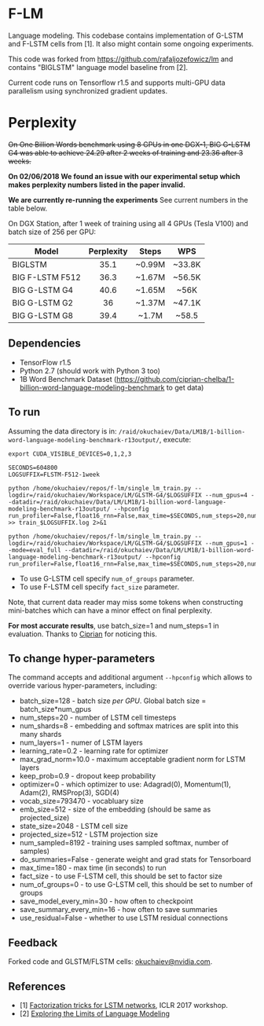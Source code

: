 # F-LM

Language modeling. This codebase contains implementation of G-LSTM and
F-LSTM cells from [1]. It also might contain some ongoing experiments.

This code was forked from https://github.com/rafaljozefowicz/lm and contains "BIGLSTM" language model baseline from [2].

Current code runs on Tensorflow r1.5 and supports multi-GPU data parallelism using synchronized gradient updates.

# Perplexity
~~On One Billion Words benchmark using 8 GPUs in one DGX-1, BIG G-LSTM G4 was able to achieve 24.29 after 2 weeks of training and 23.36 after 3 weeks.~~

__On 02/06/2018 We found an issue with our experimental setup which makes perplexity numbers listed in the paper invalid.__

__We are currently re-running the experiments__ See current numbers in the table below.

On DGX Station, after 1 week of training using all 4 GPUs (Tesla V100) and batch size of 256 per GPU:

| Model           | Perplexity | Steps      | WPS         |
| --------------- | :--------: | :--------: | :---------: |
| BIGLSTM         |  35.1      |    ~0.99M  |  ~33.8K     |
| BIG F-LSTM F512 |  36.3      |    ~1.67M  |  ~56.5K     |
| BIG G-LSTM G4   |  40.6      |    ~1.65M  |  ~56K       |
| BIG G-LSTM G2   |  36        |    ~1.37M  |  ~47.1K     |
| BIG G-LSTM G8   |  39.4      |    ~1.7M   |  ~58.5      |


## Dependencies
* TensorFlow r1.5
* Python 2.7 (should work with Python 3 too)
* 1B Word Benchmark Dataset (https://github.com/ciprian-chelba/1-billion-word-language-modeling-benchmark to get data)

## To run
Assuming the data directory is in: `/raid/okuchaiev/Data/LM1B/1-billion-word-language-modeling-benchmark-r13output/`, execute:

```
export CUDA_VISIBLE_DEVICES=0,1,2,3

SECONDS=604800
LOGSUFFIX=FLSTM-F512-1week

python /home/okuchaiev/repos/f-lm/single_lm_train.py --logdir=/raid/okuchaiev/Workspace/LM/GLSTM-G4/$LOGSUFFIX --num_gpus=4 --datadir=/raid/okuchaiev/Data/LM/LM1B/1-billion-word-language-modeling-benchmark-r13output/ --hpconfig run_profiler=False,float16_rnn=False,max_time=$SECONDS,num_steps=20,num_shards=8,num_layers=2,learning_rate=0.2,max_grad_norm=1,keep_prob=0.9,emb_size=1024,projected_size=1024,state_size=8192,num_sampled=8192,batch_size=256,fact_size=512  >> train_$LOGSUFFIX.log 2>&1

python /home/okuchaiev/repos/f-lm/single_lm_train.py --logdir=/raid/okuchaiev/Workspace/LM/GLSTM-G4/$LOGSUFFIX --num_gpus=1 --mode=eval_full --datadir=/raid/okuchaiev/Data/LM/LM1B/1-billion-word-language-modeling-benchmark-r13output/ --hpconfig run_profiler=False,float16_rnn=False,max_time=$SECONDS,num_steps=20,num_shards=8,num_layers=2,learning_rate=0.2,max_grad_norm=1,keep_prob=0.9,emb_size=1024,projected_size=1024,state_size=8192,num_sampled=8192,batch_size=1,fact_size=512

```

* To use G-LSTM cell specify ```num_of_groups``` parameter.
* To use F-LSTM cell specify ```fact_size``` parameter.

Note, that current data reader may miss some tokens when constructing mini-batches which can have a minor effect on final perplexity.

**For most accurate results**, use batch_size=1 and num_steps=1 in evaluation. Thanks to [Ciprian](https://github.com/ciprian-chelba) for noticing this.

## To change hyper-parameters

The command accepts and additional argument `--hpconfig` which allows to override various hyper-parameters, including:
* batch_size=128 - batch size *per GPU*. Global batch size = batch_size*num_gpus
* num_steps=20 - number of LSTM cell timesteps
* num_shards=8 - embedding and softmax matrices are split into this many shards
* num_layers=1 - numer of LSTM layers
* learning_rate=0.2 - learning rate for optimizer
* max_grad_norm=10.0 -  maximum acceptable gradient norm for LSTM layers
* keep_prob=0.9 - dropout keep probability
* optimizer=0 - which optimizer to use: Adagrad(0), Momentum(1), Adam(2), RMSProp(3), SGD(4)
* vocab_size=793470 - vocabluary size
* emb_size=512 - size of the embedding (should be same as projected_size)
* state_size=2048 - LSTM cell size
* projected_size=512 - LSTM projection size
* num_sampled=8192 - training uses sampled softmax, number of samples)
* do_summaries=False - generate weight and grad stats for Tensorboard
* max_time=180 - max time (in seconds) to run
* fact_size - to use F-LSTM cell, this should be set to factor size
* num_of_groups=0 - to use G-LSTM cell, this should be set to number of groups
* save_model_every_min=30 - how often to checkpoint
* save_summary_every_min=16 - how often to save summaries
* use_residual=False - whether to use LSTM residual connections

## Feedback
Forked code and GLSTM/FLSTM cells: okuchaiev@nvidia.com.

## References
* [1] [Factorization tricks for LSTM networks](https://openreview.net/forum?id=ByxWXyNFg&noteId=ByxWXyNFg), ICLR 2017 workshop.
* [2] [Exploring the Limits of Language Modeling](https://arxiv.org/abs/1602.02410)
